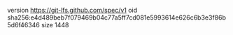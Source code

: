 version https://git-lfs.github.com/spec/v1
oid sha256:e4d489beb7f079469b04c77a5ff7cd081e5993614e626c6b3e3f86b5d6f46346
size 1448
